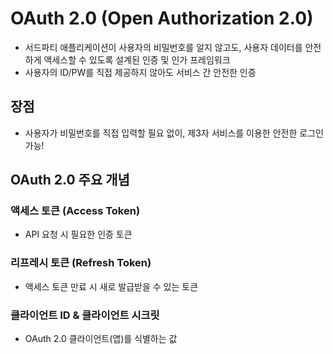 # OAuth 2.0 (Open Authorization 2.0)
- 서드파티 애플리케이션이 사용자의 비밀번호를 알지 않고도, 사용자 데이터를 안전하게 액세스할 수 있도록 설계된 인증 및 인가 프레임워크
- 사용자의 ID/PW를 직접 제공하지 않아도 서비스 간 안전한 인증
## 장점
- 사용자가 비밀번호를 직접 입력할 필요 없이, 제3자 서비스를 이용한 안전한 로그인 가능!

## OAuth 2.0 주요 개념
### 액세스 토큰 (Access Token)
- API 요청 시 필요한 인증 토큰
### 리프레시 토큰 (Refresh Token)
- 액세스 토큰 만료 시 새로 발급받을 수 있는 토큰
### 클라이언트 ID & 클라이언트 시크릿
- OAuth 2.0 클라이언트(앱)를 식별하는 값